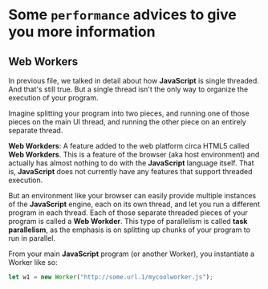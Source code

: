 # Some **`performance`** advices to give you more information

## Web Workers

In previous file, we talked in detail about how **JavaScript** is single threaded. And that's still true. But a single thread isn't the only way to organize the execution of your program.

Imagine splitting your program into two pieces, and running one of those pieces on the main UI thread, and running the other piece on an entirely separate thread.

**Web Workders**: A feature added to the web platform circa HTML5 called **Web Workders**. This is a feature of the browser (aka host environment) and actually has almost nothing to do with the **JavaScript** language itself. That is, **JavaScript** does not currently have any features that support threaded execution.

But an environment like your browser can easily provide multiple instances of the **JavaScript** engine, each on its own thread, and let you run a different program in each thread. Each of those separate threaded pieces of your program is called a **Web Workder**. This type of parallelism is called **task parallelism**, as the emphasis is on splitting up chunks of your program to run in parallel.

From your main **JavaScript** program (or another Worker), you instantiate a Worker like so:

```js
let w1 = new Worker("http://some.url.1/mycoolworker.js");
```
